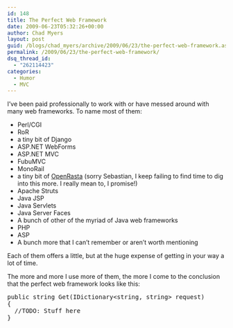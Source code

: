```yaml
---
id: 148
title: The Perfect Web Framework
date: 2009-06-23T05:32:26+00:00
author: Chad Myers
layout: post
guid: /blogs/chad_myers/archive/2009/06/23/the-perfect-web-framework.aspx
permalink: /2009/06/23/the-perfect-web-framework/
dsq_thread_id:
  - "262114423"
categories:
  - Humor
  - MVC
---
```

I’ve been paid professionally to work with or have messed around with many web frameworks. To name most of them:

  * Perl/CGI
  * RoR
  * a tiny bit of Django
  * ASP.NET WebForms
  * ASP.NET MVC
  * FubuMVC
  * MonoRail
  * a tiny bit of [OpenRasta](http://trac.caffeine-it.com/openrasta) (sorry Sebastian, I keep failing to find time to dig into this more. I really mean to, I promise!)
  * Apache Struts
  * Java JSP
  * Java Servlets
  * Java Server Faces
  * A bunch of other of the myriad of Java web frameworks
  * PHP
  * ASP
  * A bunch more that I can’t remember or aren’t worth mentioning

Each of them offers a little, but at the huge expense of getting in your way a lot of time.

The more and more I use more of them, the more I come to the conclusion that the perfect web framework looks like this:

<div class="csharpcode-wrapper">
  <pre><span class="kwrd">public</span> <span class="kwrd">string</span> Get(IDictionary&lt;<span class="kwrd">string</span>, <span class="kwrd">string</span>&gt; request)
{
  <span class="rem">//TODO: Stuff here</span>
}</pre>
</div>